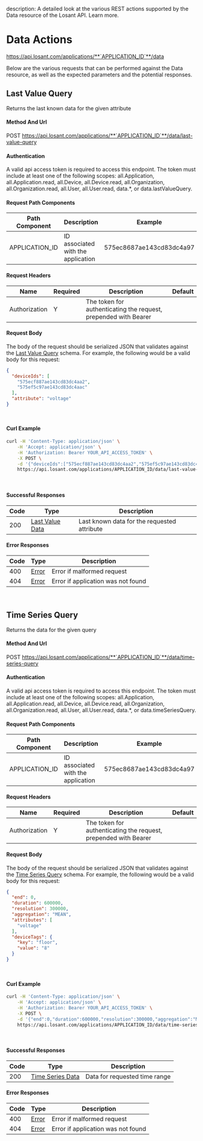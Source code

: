 description: A detailed look at the various REST actions supported by the Data resource of the Losant API. Learn more.

# Data Actions

https://api.losant.com/applications/**`APPLICATION_ID`**/data

Below are the various requests that can be performed against the
Data resource, as well as the expected
parameters and the potential responses.

## Last Value Query

Returns the last known data for the given attribute

#### Method And Url

POST https://api.losant.com/applications/**`APPLICATION_ID`**/data/last-value-query

#### Authentication
A valid api access token is required to access this endpoint. The token must
include at least one of the following scopes:
all.Application, all.Application.read, all.Device, all.Device.read, all.Organization, all.Organization.read, all.User, all.User.read, data.*, or data.lastValueQuery.

#### Request Path Components

| Path Component | Description | Example |
| -------------- | ----------- | ------- |
| APPLICATION_ID | ID associated with the application | 575ec8687ae143cd83dc4a97 |

#### Request Headers

| Name | Required | Description | Default |
| ---- | -------- | ----------- | ------- |
| Authorization | Y | The token for authenticating the request, prepended with Bearer | |

#### Request Body

The body of the request should be serialized JSON that validates against
the [Last Value Query](schemas.md#last-value-query) schema. For example, the following would be a
valid body for this request:

```json
{
  "deviceIds": [
    "575ecf887ae143cd83dc4aa2",
    "575ef5c97ae143cd83dc4aac"
  ],
  "attribute": "voltage"
}
```
<small><br/></small>

#### Curl Example

```bash
curl -H 'Content-Type: application/json' \
    -H 'Accept: application/json' \
    -H 'Authorization: Bearer YOUR_API_ACCESS_TOKEN' \
    -X POST \
    -d '{"deviceIds":["575ecf887ae143cd83dc4aa2","575ef5c97ae143cd83dc4aac"],"attribute":"voltage"}' \
    https://api.losant.com/applications/APPLICATION_ID/data/last-value-query
```
<br/>

#### Successful Responses

| Code | Type | Description |
| ---- | ---- | ----------- |
| 200 | [Last Value Data](schemas.md#last-value-data) | Last known data for the requested attribute |

#### Error Responses

| Code | Type | Description |
| ---- | ---- | ----------- |
| 400 | [Error](schemas.md#error) | Error if malformed request |
| 404 | [Error](schemas.md#error) | Error if application was not found |

<br/>

## Time Series Query

Returns the data for the given query

#### Method And Url

POST https://api.losant.com/applications/**`APPLICATION_ID`**/data/time-series-query

#### Authentication
A valid api access token is required to access this endpoint. The token must
include at least one of the following scopes:
all.Application, all.Application.read, all.Device, all.Device.read, all.Organization, all.Organization.read, all.User, all.User.read, data.*, or data.timeSeriesQuery.

#### Request Path Components

| Path Component | Description | Example |
| -------------- | ----------- | ------- |
| APPLICATION_ID | ID associated with the application | 575ec8687ae143cd83dc4a97 |

#### Request Headers

| Name | Required | Description | Default |
| ---- | -------- | ----------- | ------- |
| Authorization | Y | The token for authenticating the request, prepended with Bearer | |

#### Request Body

The body of the request should be serialized JSON that validates against
the [Time Series Query](schemas.md#time-series-query) schema. For example, the following would be a
valid body for this request:

```json
{
  "end": 0,
  "duration": 600000,
  "resolution": 300000,
  "aggregation": "MEAN",
  "attributes": [
    "voltage"
  ],
  "deviceTags": {
    "key": "floor",
    "value": "8"
  }
}
```
<small><br/></small>

#### Curl Example

```bash
curl -H 'Content-Type: application/json' \
    -H 'Accept: application/json' \
    -H 'Authorization: Bearer YOUR_API_ACCESS_TOKEN' \
    -X POST \
    -d '{"end":0,"duration":600000,"resolution":300000,"aggregation":"MEAN","attributes":["voltage"],"deviceTags":{"key":"floor","value":"8"}}' \
    https://api.losant.com/applications/APPLICATION_ID/data/time-series-query
```
<br/>

#### Successful Responses

| Code | Type | Description |
| ---- | ---- | ----------- |
| 200 | [Time Series Data](schemas.md#time-series-data) | Data for requested time range |

#### Error Responses

| Code | Type | Description |
| ---- | ---- | ----------- |
| 400 | [Error](schemas.md#error) | Error if malformed request |
| 404 | [Error](schemas.md#error) | Error if application was not found |

<br/>

